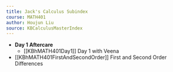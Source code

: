 ```yaml
---
title: Jack's Calculus Subindex
course: MATH401
author: Houjun Liu
source: KBCalculusMasterIndex
---
```


- **Day 1 Aftercare**
    - [[KBhMATH401Day1]] Day 1 with Veena
- [[KBhMATH401FirstAndSecondOrder]] First and Second Order Differences